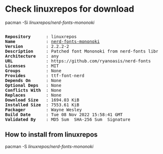 # Check linuxrepos for download

pacman -Si *linuxrepos/nerd-fonts-mononoki*

<div class="highlight"><pre class="highlight"><text>
<b>Repository</b>      : linuxrepos
<b>Name</b>            : <a href="../../x86_64/nerd-fonts-mononoki-2.2.2-2-any.pkg.tar.zst">nerd-fonts-mononoki</a>
<b>Version</b>         : 2.2.2-2
<b>Description</b>     : Patched font Mononoki from nerd-fonts library
<b>Architecture</b>    : any
<b>URL</b>             : https://github.com/ryanoasis/nerd-fonts
<b>Licenses</b>        : MIT
<b>Groups</b>          : None
<b>Provides</b>        : ttf-font-nerd
<b>Depends On</b>      : None
<b>Optional Deps</b>   : None
<b>Conflicts With</b>  : None
<b>Replaces</b>        : None
<b>Download Size</b>   : 1694.03 KiB
<b>Installed Size</b>  : 7553.61 KiB
<b>Packager</b>        : Wayne Wesley <wayne6324@gmail.com>
<b>Build Date</b>      : Tue 08 Nov 2022 15:58:41 GMT
<b>Validated By</b>    : MD5 Sum  SHA-256 Sum  Signature
</text></pre></div>

## How to install from linuxrepos

pacman -S *linuxrepos/nerd-fonts-mononoki*

